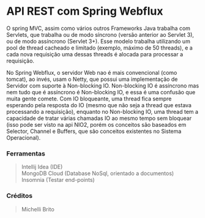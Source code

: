 # API REST com Spring Webflux

O spring MVC, assim como vários outros Frameworks Java trabalha com Servlets, que trabalha ou de modo síncrono (versão anterior ao Servlet 3), ou de modo assíncrono (Servlet 3+). Esse modelo trabalha utilizando um pool de thread cacheado e limitado (exemplo, máximo de 50 threads), e a cada nova requisição uma dessas threads é alocada para processar a requisição. <br>

No Spring Webflux, o servidor Web nao é mais convencional (como tomcat), ao invés, usam o Netty, que possui uma implementação de Servidor com suporte à Non-blocking IO. Non-blocking IO é assíncrono mas nem tudo que é assíncrono é Non-blocking IO, e essa é uma confusão que muita gente comete. Com IO bloqueante, uma thread fica sempre esperando pela resposta do IO (mesmo que não seja a thread que estava processando a requisição), enquanto no Non-blocking IO, uma thread tem a capacidade de tratar várias chamadas IO ao mesmo tempo sem bloquear (isso pode ser visto na api NIO2, porém os conceitos são baseados em Selector, Channel e Buffers, que são conceitos existentes no Sistema Operacional). <br>

### Ferramentas <br>
> Intellij Idea (IDE)<br>
> MongoDB Cloud (Database NoSql, orientado a documentos)<br>
> Insomnia (Testar end-points)<br>

### Créditos
> Michelli Brito
